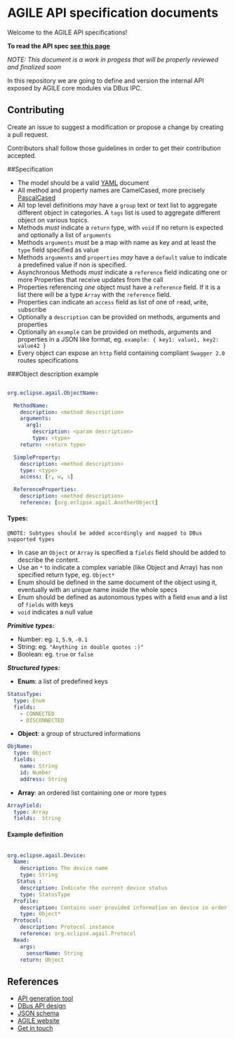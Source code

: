 <!--
# Copyright (C) 2017 Create-Net / FBK.
# All rights reserved. This program and the accompanying materials
# are made available under the terms of the Eclipse Public License v1.0
# which accompanies this distribution, and is available at
# http://www.eclipse.org/legal/epl-v10.html
# 
# Contributors:
#     Create-Net / FBK - initial API and implementation
-->

# AGILE API specification documents

Welcome to the AGILE API specifications!

**To read the API spec [see this page](http://agile-iot.github.io/agile-api-spec)**

*NOTE: This document is a work in progess that will be properly reviewed and finalized soon*

In this repository we are going to define and version the internal API exposed by AGILE core modules via DBus IPC.

## Contributing

Create an issue to suggest a modification or propose a change by creating a pull request.

Contributors shall follow those guidelines in order to get their contribution accepted.

##Specification

- The model should be a valid [YAML](http://yaml.org/) document
- All method and property names are CamelCased, more precisely [PascalCased](https://en.wikipedia.org/wiki/CamelCase)
- All top level definitions *may* have a `group` text or text list to aggregate different object in categories. A `tags` list is used to aggregate different object on various topics.
- Methods *must* indicate a `return` type, with `void` if no return is expected and optionally a list of `arguments`
- Methods `arguments` *must* be a map with name as key and at least the `type` field specified as value
- Methods `arguments` and `properties` *may* have a `default` value to indicate a predefined value if non is specified.
- Asynchronous Methods *must* indicate a `reference` field indicating one or more Properties that receive updates from the call
- Properties referencing *one* object must have a `reference` field. If it is a list there will be a type `Array` with the `reference` field.
- Properties can indicate an `access` field as list of one of  `r`ead, `w`rite, `s`ubscribe
- Optionally a `description` can be provided on methods, arguments and properties
- Optionally an `example` can be provided on methods, arguments and properties in a JSON like format, eg. `example: { key1: value1, key2: value42 }`
- Every object can expose an `http` field containing compliant `Swagger 2.0`  routes specifications

###Object description example

```yaml

org.eclipse.agail.ObjectName:

  MethodName:
    description: <method description>
    arguments:
      arg1:
        description: <param description>
        type: <type>
    return: <return type>

  SimpleProperty:
    description: <method description>
    type: <type>
    access: [r, w, s]

  ReferenceProperties:
    description: <method description>
    reference: [org.eclipse.agail.AnotherObject]

```

#### Types:

`@NOTE: Subtypes should be added accordingly and mapped to DBus supported types`

- In case an `Object` or `Array` is specified a `fields` field should be added to describe the content.
- Use an `*` to indicate a complex variable (like Object and Array) has non specified return type, eg. `Object*`
- Enum should be defined in the same document of the object using it, eventually with an unique name inside the whole specs
- Enum should be defined as autonomous types with a field `enum` and a list of `fields` with keys
- `void` indicates a null value


***Primitive types:***

- Number: eg. `1`, `5.9`, `-0.1`
- String: eg. `"Anything in double quotes :)"`
- Boolean: eg. `true` or `false`

***Structured types:***

- **Enum**: a list of predefined keys

```yaml
StatusType:
  type: Enum
  fields:
    - CONNECTED
    - DISCONNECTED
```

- **Object**: a group of structured informations

```yaml
ObjName:
  type: Object
  fields:
    name: String
    id: Number
    address: String
```

- **Array**: an ordered list containing one or more types

```yaml
ArrayField:
  type: Array
  fields:  String
```

#### Example definition

```yaml

org.eclipse.agail.Device:
  Name:
    description: The device name
    type: String
   Status :
    description: Indicate the current device status
    type: StatusType
  Profile:
    description: Contains user provided information on device in order to handle at Protocol level the specific implementation
    type: Object*
  Protocol:
    description: Protocol instance
    reference: org.eclipse.agail.Protocol
  Read:
    args:
      sensorName: String
    return: Object

```

## References

- [API generation tool](https://github.com/muka/agile-api-generator)
- [DBus API design](https://dbus.freedesktop.org/doc/dbus-api-design.html)
- [JSON schema](http://spacetelescope.github.io/understanding-json-schema/)
- [AGILE website](http://agile-iot.eu/)
- [Get in touch](https://twitter.com/agile_iot)

